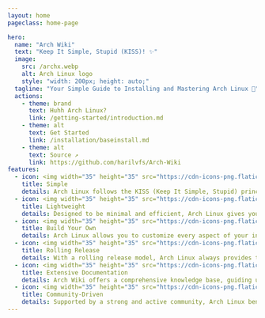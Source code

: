 ```yaml
---
layout: home
pageclass: home-page

hero:
  name: "Arch Wiki"
  text: "Keep It Simple, Stupid (KISS)! ✨"
  image:
    src: /archx.webp
    alt: Arch Linux logo
    style: "width: 200px; height: auto;"
  tagline: "Your Simple Guide to Installing and Mastering Arch Linux 🐧"
  actions:
    - theme: brand
      text: Huhh Arch Linux?
      link: /getting-started/introduction.md
    - theme: alt
      text: Get Started 
      link: /installation/baseinstall.md
    - theme: alt
      text: Source ↗
      link: https://github.com/harilvfs/Arch-Wiki
features:
  - icon: <img width="35" height="35" src="https://cdn-icons-png.flaticon.com/128/17377/17377991.png" alt="simple"/>
    title: Simple
    details: Arch Linux follows the KISS (Keep It Simple, Stupid) principle, providing a minimal base for building your system exactly as you need.
  - icon: <img width="35" height="35" src="https://cdn-icons-png.flaticon.com/128/12301/12301822.png" alt="lightweitgh"/>
    title: Lightweight
    details: Designed to be minimal and efficient, Arch Linux gives you complete control over which packages and services you want, ensuring a fast and lightweight experience.
  - icon: <img width="35" height="35" src="https://cdn-icons-png.flaticon.com/128/9436/9436966.png" alt="build"/>
    title: Build Your Own
    details: Arch Linux allows you to customize every aspect of your installation, from the kernel to the desktop environment, making it truly yours.
  - icon: <img width="35" height="35" src="https://cdn-icons-png.flaticon.com/128/16814/16814367.png" alt="rolling-release"/>  
    title: Rolling Release
    details: With a rolling release model, Arch Linux always provides the latest software updates, keeping your system cutting-edge without the need for frequent reinstallation.
  - icon: <img width="35" height="35" src="https://cdn-icons-png.flaticon.com/128/9746/9746243.png" alt="documentation"/>
    title: Extensive Documentation
    details: Arch Wiki offers a comprehensive knowledge base, guiding users through installations, troubleshooting, and advanced configurations.
  - icon: <img width="35" height="35" src="https://cdn-icons-png.flaticon.com/128/14931/14931655.png" alt="community"/>
    title: Community-Driven
    details: Supported by a strong and active community, Arch Linux benefits from user contributions, including AUR (Arch User Repository) and forums.
---
```


<style>
:root {
  --vp-home-hero-name-color: transparent;
  --vp-home-hero-name-background: -webkit-linear-gradient(120deg, var(--vp-c-purple-3), var(--vp-c-brand-3));

  --vp-home-hero-image-filter: blur(44px);
}

:root {
  --overlay-gradient: color-mix(in srgb, var(--vp-c-brand-1), transparent 55%);
}

.dark {
  --overlay-gradient: color-mix(in srgb, var(--vp-c-brand-1), transparent 85%);
}

.home-page {
  background:
    linear-gradient(215deg, var(--overlay-gradient), transparent 40%),
    radial-gradient(var(--overlay-gradient), transparent 40%) no-repeat -60vw -40vh / 105vw 200vh,
    radial-gradient(var(--overlay-gradient), transparent 65%) no-repeat 50% calc(100% + 20rem) / 60rem 30rem;

  .VPFeature a {
    font-weight: bold;
    color: var(--vp-c-brand-2);
  }

  .VPFooter {
    background-color: transparent !important;
    border: none;
  }

  .VPNavBar:not(.top) {
    background-color: transparent !important;
    -webkit-backdrop-filter: blur(16px);
    backdrop-filter: blur(16px);

    div.divider {
      display: none;
    }
  }
}

@media (min-width: 640px) {
  :root {
    --vp-home-hero-image-filter: blur(56px);
  }
}

@media (min-width: 960px) {
  :root {
    --vp-home-hero-image-filter: blur(68px);
  }
}
</style>
